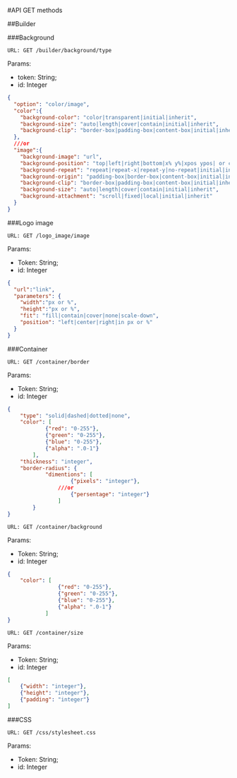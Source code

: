 #API GET methods

##Builder

###Background
```
URL: GET /builder/background/type
```
Params:
- token: String;
- id: Integer
```json
{
  "option": "color/image",
  "color":{
    "background-color": "color|transparent|initial|inherit",
    "background-size": "auto|length|cover|contain|initial|inherit",
    "background-clip": "border-box|padding-box|content-box|initial|inherit"
  },
  ///or
  "image":{ 
    "background-image": "url",
    "background-position": "top|left|right|bottom|x% y%|xpos ypos| or compared",
    "background-repeat": "repeat|repeat-x|repeat-y|no-repeat|initial|inherit",
    "background-origin": "padding-box|border-box|content-box|initial|inherit",
    "background-clip": "border-box|padding-box|content-box|initial|inherit",
    "background-size": "auto|length|cover|contain|initial|inherit",
    "background-attachment": "scroll|fixed|local|initial|inherit"
  }
}
```


###Logo image

```
URL: GET /logo_image/image
```
Params:
- Token: String;
- id: Integer

```json
{
  "url":"link",
  "parameters": {
    "width":"px or %",
    "height":"px or %",
    "fit": "fill|contain|cover|none|scale-down",
    "position": "left|center|right|in px or %"
  }
}
```
###Container

```
URL: GET /container/border
```

Params:
- Token: String;
- id: Integer

```json
{
    "type": "solid|dashed|dotted|none",
    "color": [
            {"red": "0-255"},
            {"green": "0-255"},
            {"blue": "0-255"},
            {"alpha": ".0-1"}
        ],
    "thickness": "integer",
    "border-radius": {
            "dimentions": [
                    {"pixels": "integer"},
                ///or
                    {"persentage": "integer"}
                ]
        }
}
```

```
URL: GET /container/background
```

Params:
- Token: String;
- id: Integer

```json
{
    "color": [
                {"red": "0-255"},
                {"green": "0-255"},
                {"blue": "0-255"},
                {"alpha": ".0-1"}
            ]
}
```

```
URL: GET /container/size
```

Params:
- Token: String;
- id: Integer

```json
[
    {"width": "integer"},
    {"height": "integer"},
    {"padding": "integer"}
]
```
###CSS

```
URL: GET /css/stylesheet.css
```

Params:
- Token: String;
- id: Integer
